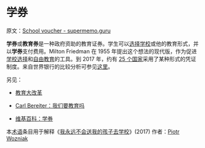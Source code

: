 # 学券

原文：[School voucher - supermemo.guru](https://supermemo.guru/wiki/School_voucher)

**学券**或**教育券**是一种政府资助的教育证券。学生可以[选择学校](https://supermemo.guru/wiki/School_choice)或他的教育形式，并以**学券**支付费用。Milton Friedman 在 1955 年提出这个想法的现代版，作为促进[学校选择](https://supermemo.guru/wiki/School_choice)和[自由教育](https://supermemo.guru/wiki/Freedom_of_education)的工具。到 2017 年，约有 [25 个国家](https://www.edchoice.org/school_choice_faqs/how-does-school-choice-work-in-other-countries/)采用了某种形式的凭证制度。来自世界银行的比较分析可参见[这里](https://supermemo.guru/wiki/Voucher_system:_promising_solutions)。

另见：

- [教育大改革](https://supermemo.guru/wiki/Grand_Education_Reform)

- [Carl Bereiter：我们要教育吗](https://supermemo.guru/wiki/Carl_Bereiter:_Must_we_educate)

- [维基百科：学券](https://en.wikipedia.org/wiki/School_voucher)

本[术语](https://supermemo.guru/wiki/Glossary)条目用于解释《[我永远不会送我的孩子去学校](https://supermemo.guru/wiki/Problem_of_Schooling)》(2017) 作者：[Piotr Wozniak](https://supermemo.guru/wiki/Piotr_Wozniak)